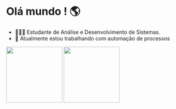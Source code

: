 # Olá mundo ! 🌎

- 🧑🏼‍💻 Estudante de Análise e Desenvolvimento de Sistemas. 
- 🔭 Atualmente estou trabalhando com automação de processos

<div>
  <img height="150em" src="https://github-readme-stats.vercel.app/api?username=Gui507&count_privates=True&include_all_commits=true&show_icons=true&theme=github_dark&locale=pt-br"/>
  <img height="150em" src="https://github-readme-stats.vercel.app/api/top-langs/?username=Gui507&layout=compact&theme=github_dark&locale=pt-br"/>
 </div>
